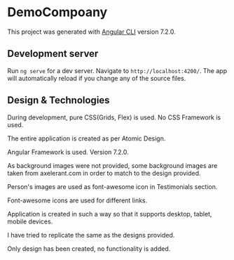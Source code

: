 # DemoCompoany

This project was generated with [Angular CLI](https://github.com/angular/angular-cli) version 7.2.0.

## Development server

Run `ng serve` for a dev server. Navigate to `http://localhost:4200/`. The app will automatically reload if you change any of the source files.

## Design & Technologies

 During development, pure CSS(Grids, Flex) is used. No CSS Framework is used.

 The entire application is created as per Atomic Design.
 
 Angular Framework is used. Version 7.2.0.

 As background images were not provided, some background images are taken from axelerant.com in order to match to the design provided.
 
 Person's images are used as font-awesome icon in Testimonials section.
 
 Font-awesome icons are used for different links.

 Application is created in such a way so that it supports desktop, tablet, mobile devices.

 I have tried to replicate the same as the designs provided.

 Only design has been created, no functionality is added.
